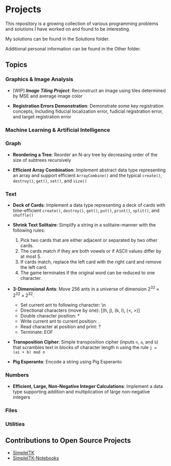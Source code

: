 # Projects
This repository is a growing collection of various programming problems and solutions I
have worked on and found to be interesting.

My solutions can be found in the Solutions folder.

Additional personal information can be found in the Other folder.

## Topics

### Graphics & Image Analysis
 - [WIP] ***Image Tiling Project***: Reconstruct an image using tiles determined by MSE
   and average image color

 - **Registration Errors Demonstration**: Demonstrate some key registration concepts,
   including fiducial localization error, fudicial registration error, and target registration error

### Machine Learning & Artificial Intelligence

### Graph
 - **Reordering a Tree**: Reorder an N-ary tree by decreasing order of the size of subtrees recursively

 - **Efficient Array Combination**: Implement abstract data type representing an array and
   support efficient `ArrayCombine()` and the typical `create()`, `destroy()`, `get()`, `set()`, and `size()`


### Text

 - **Deck of Cards**: Implement a data type representing a deck of cards with time-efficient
   `create()`, `destroy()`, `get()`, `put()`, `print()`, `split()`, and `shuffle()`

 - **Shrink Text Solitaire**: Simplify a string in a solitaire-manner with the following rules:
     1. Pick two cards that are either adjacent or separated by two other cards.
     2. The cards match if they are both vowels or if ASCII values differ by at most 5.
     3. If cards match, replace the left card with the right card and remove the left card.
     4. The game terminates if the original word can be reduced to one character.

 - **3-Dimensional Ants**: Move 256 ants in a universe of dimension 2<sup>32</sup> × 2<sup>32</sup> × 2<sup>32</sup>.
     - Set current ant to following character: \\n
     - Directional characters (move by one): [(h, j), (k, l), (<, >)]
     - Double character position: *
     - Write current ant to current position: .
     - Read character at position and print: ?
     - Terminate: EOF

 - **Transposition Cipher**: Simple transposition cipher (inputs `n`, `a`, and `b`) that
   scrambles text in blocks of character length n using the rule `j = (ai + b) mod n`

 - **Pig Esperanto**: Encode a string using Pig Esperanto

### Numbers
 - **Efficient, Large, Non-Negative Integer Calculations**: Implement a data type supporting
   addition and multiplication of large non-negative integers

### Files

### Utilities

## Contributions to Open Source Projects

* [SimpleITK](../../../SimpleITK)
* [SimpleITK-Notebooks](../../../SimpleITK-Notebooks)